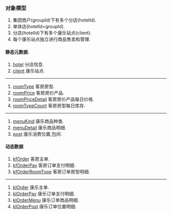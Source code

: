### 对象模型
1. 集团商户(groupId)下有多个分店(hotelId).
1. 单体店(hotelId=groupId).
1. 分店(hotelId)下有多个康乐站点(client).
1. 每个康乐站点独立进行商品售卖和管理.

####  静态元数据.
1. [hotel](domain/hotel.md)  分店信息.
1. [client](domain/client.md)  康乐站点.
-----
1. [roomType](domain/roomType.md)  客房房型.
1. [roomPrice](domain/roomPrice.md)  客房房价产品.
1. [roomPriceDetail](domain/roomPriceDetail.md)  客房房价产品每日价格.
1. [roomTypeCount](domain/roomTypeCount.md)  客房房型每日库存.
-----
1. [menuKind](domain/menuKind.md)  康乐商品种类.
1. [menuDetail](domain/menuDetail.md)  康乐商品明细.
1. [post](domain/post.md)  康乐消费位置,包间.

#### 动态数据
1. [kfOrder](domain/kfOrder.md)  客房主单.
1. [kfOrderPay](domain/kfOrderPay.md)  客房订单支付明细.
1. [kfOrderRoomType](domain/kfOrderRoomType.md)  客房订单房型明细.
----
1. [klOrder](domain/klOrder.md)  康乐主单.
1. [klOrderPay](domain/klOrderPay.md)  康乐订单支付明细.
1. [klOrderMenu](domain/klOrderMenu.md)  康乐订单商品明细.
1. [klOrderPost](domain/klOrderPost.md)  康乐订单位置明细.












